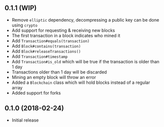 ## 0.1.1 (WIP)

* Remove `elliptic` dependency, decompressing a public key can be done using `crypto`
* Add support for requesting & receiving new blocks
* The first transaction in a block indicates who mined it
* Add `Transaction#equals(transaction)`
* Add `Block#contains(transaction)`
* Add `Block#releaseTransactions()`
* Add `Transaction#timestamp`
* Add `Transaction#is_old` which will be true if the transaction is older than 1 day
* Transactions older than 1 day will be discarded
* Mining an empty block will throw an error
* Added a `Blockchain` class which will hold blocks instead of a regular array
* Added support for forks

## 0.1.0 (2018-02-24)

* Initial release